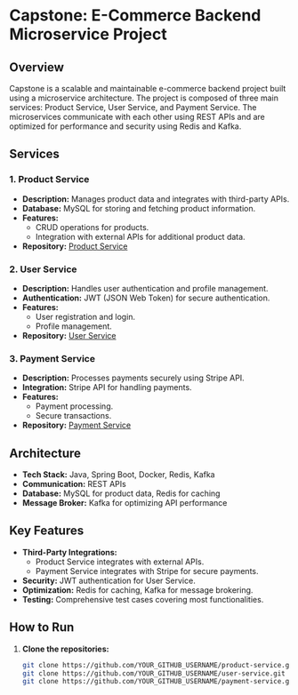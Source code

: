 # Capstone: E-Commerce Backend Microservice Project

## Overview
Capstone is a scalable and maintainable e-commerce backend project built using a microservice architecture. The project is composed of three main services: Product Service, User Service, and Payment Service. The microservices communicate with each other using REST APIs and are optimized for performance and security using Redis and Kafka.

## Services

### 1. Product Service
- **Description:** Manages product data and integrates with third-party APIs.
- **Database:** MySQL for storing and fetching product information.
- **Features:**
    - CRUD operations for products.
    - Integration with external APIs for additional product data.
- **Repository:** [Product Service](https://github.com/VijayantShri/Product-Service.git)

### 2. User Service
- **Description:** Handles user authentication and profile management.
- **Authentication:** JWT (JSON Web Token) for secure authentication.
- **Features:**
    - User registration and login.
    - Profile management.
- **Repository:** [User Service](https://github.com/VijayantShri/User-Service.git)

### 3. Payment Service
- **Description:** Processes payments securely using Stripe API.
- **Integration:** Stripe API for handling payments.
- **Features:**
    - Payment processing.
    - Secure transactions.
- **Repository:** [Payment Service](https://github.com/VijayantShri/Payment-Service.git)

## Architecture
- **Tech Stack:** Java, Spring Boot, Docker, Redis, Kafka
- **Communication:** REST APIs
- **Database:** MySQL for product data, Redis for caching
- **Message Broker:** Kafka for optimizing API performance

## Key Features
- **Third-Party Integrations:**
    - Product Service integrates with external APIs.
    - Payment Service integrates with Stripe for secure payments.
- **Security:** JWT authentication for User Service.
- **Optimization:** Redis for caching, Kafka for message brokering.
- **Testing:** Comprehensive test cases covering most functionalities.

## How to Run
1. **Clone the repositories:**
   ```bash
   git clone https://github.com/YOUR_GITHUB_USERNAME/product-service.git
   git clone https://github.com/YOUR_GITHUB_USERNAME/user-service.git
   git clone https://github.com/YOUR_GITHUB_USERNAME/payment-service.git
